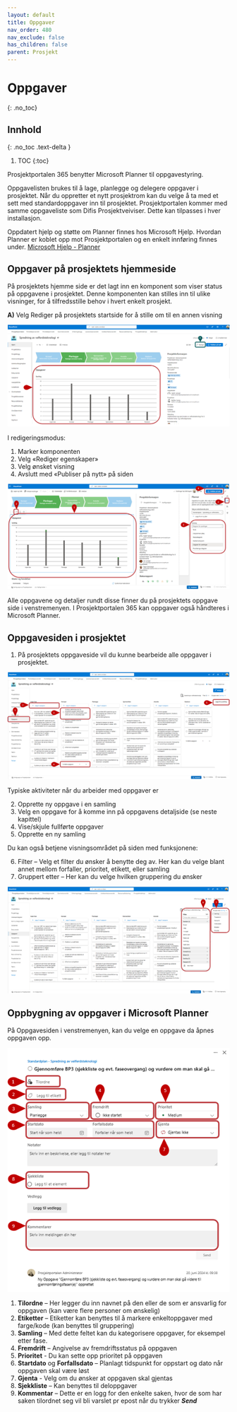 ```yaml
---
layout: default
title: Oppgaver
nav_order: 480
nav_exclude: false
has_children: false
parent: Prosjekt
---
```


# Oppgaver
{: .no_toc}

## Innhold
{: .no_toc .text-delta }

1. TOC
{:toc}

Prosjektportalen 365 benytter Microsoft Planner til oppgavestyring.

Oppgavelisten brukes til å lage, planlegge og delegere oppgaver i
prosjektet. Når du oppretter et nytt prosjektrom kan du velge å ta med et sett med standardoppgaver inn til prosjektet. Prosjektportalen kommer med samme oppgaveliste som Difis Prosjektveiviser. Dette kan tilpasses i hver installasjon.  

Oppdatert hjelp og støtte om Planner finnes hos Microsoft Hjelp. Hvordan Planner er koblet opp mot Prosjektportalen og en enkelt innføring finnes under.
[Microsoft Hjelp - Planner](https://support.microsoft.com/nb-no/planner)

## Oppgaver på prosjektets hjemmeside

På prosjektets hjemme side er det lagt inn en komponent som viser status på oppgavene i prosjektet. Denne komponenten kan stilles inn til ulike visninger, for å tilfredsstille behov i hvert enkelt prosjekt. 

**A)** Velg Rediger på prosjektets startside for å stille om til en annen visning

![](./media/48-Oppgaver.png)

I redigeringsmodus:
  1. Marker komponenten
  2. Velg «Rediger egenskaper» 
  3. Velg ønsket visning
  4. Avslutt med «Publiser på nytt» på siden

![](./media/48-Oppgaver-Visninger.png)


Alle oppgavene og detaljer rundt disse finner du på prosjektets oppgave side i venstremenyen. I Prosjektportalen 365 kan oppgaver også håndteres i Microsoft Planner.

## Oppgavesiden i prosjektet

1. På prosjektets oppgaveside vil du kunne bearbeide alle oppgaver i
prosjektet.

![](./media/48-Oppgaver-Meny.png)

Typiske aktiviteter når du arbeider med oppgaver er

2.  Opprette ny oppgave i en samling
3.  Velg en oppgave for å komme inn på oppgavens detaljside (se neste kapittel)
4.  Vise/skjule fullførte oppgaver
5.  Opprette en ny samling

Du kan også betjene visningsområdet på siden med funksjonene:

6. Filter – Velg et filter du ønsker å benytte deg av. Her kan du velge blant annet mellom forfaller, prioritet, etikett, eller samling 
7. Gruppert etter – Her kan du velge hvilken gruppering du ønsker

![](./media/48-Oppgaver-FilterogGrupper.png)


## Oppbygning av oppgaver i Microsoft Planner

På Oppgavesiden i venstremenyen, kan du velge en oppgave da åpnes oppgaven opp. 

![](./media/48-Oppgaver-oppbyggning.png)

1.  **Tilordne** – Her legger du inn navnet på den eller de som er ansvarlig for oppgaven (kan være flere personer om ønskelig)
2.  **Etiketter** – Etiketter kan benyttes til å markere enkeltoppgaver med farge/kode (kan benyttes til gruppering)
3.  **Samling** – Med dette feltet kan du kategorisere oppgaver, for eksempel etter fase.
4.  **Fremdrift** – Angivelse av fremdriftsstatus på oppgaven 
5.  **Prioritet** - Du kan sette opp prioritet på oppgaven
6.  **Startdato** og **Forfallsdato** – Planlagt tidspunkt for oppstart og dato når oppgaven skal være løst
7.  **Gjenta** - Velg om du ønsker at oppgaven skal gjentas 
8.  **Sjekkliste** – Kan benyttes til deloppgaver
9.  **Kommentar** – Dette er en logg for den enkelte saken, hvor de som har saken tilordnet seg vil bli varslet pr epost når du trykker ***Send***


